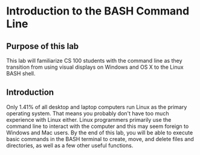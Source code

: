 # Introduction to the BASH Command Line

Purpose of this lab
------------------------------------
This lab will familiarize CS 100 students with the command line as they transition from using visual displays on Windows and OS X to the Linux BASH shell.

Introduction
------------------------------------
Only 1.41% of all desktop and laptop computers run Linux as the primary operating system. That means you probably don't have too much experience with Linux either. Linux programmers primarily use the command line to interact with the computer and this may seem foreign to Windows and Mac users. By the end of this lab, you will be able to execute basic commands in the BASH terminal to create, move, and delete files and directories, as well as a few other useful functions.
